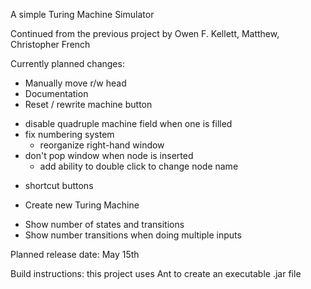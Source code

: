 A simple Turing Machine Simulator

Continued from the previous project by Owen F. Kellett, Matthew, Christopher French

Currently planned changes:

- Manually move r/w head 
- Documentation
- Reset / rewrite machine button
+ disable quadruple machine field when one is filled
+ fix numbering system
    - reorganize right-hand window
+ don't pop window when node is inserted
    + add ability to double click to change node name
- shortcut buttons
+ Create new Turing Machine
- Show number of states and transitions
- Show number transitions when doing multiple inputs

Planned release date: May 15th

Build instructions: this project uses Ant to create an executable .jar file
